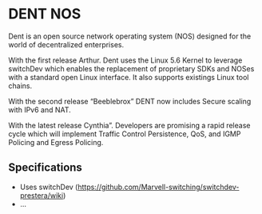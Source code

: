# DENT NOS
Dent is an open source network operating system (NOS)
designed for the world of decentralized enterprises.


With the first release Arthur. Dent uses the  Linux 5.6
Kernel to  leverage switchDev which enables the
replacement of proprietary SDKs and NOSes with a
standard open Linux interface. It also supports
existings Linux tool chains.

With the second release “Beeblebrox” DENT now includes
Secure scaling with IPv6 and NAT.

With the latest release Cynthia”. Developers are
promising a rapid release cycle which will implement
Traffic Control Persistence, QoS, and IGMP Policing
and Egress Policing.


## Specifications

* Uses switchDev (https://github.com/Marvell-switching/switchdev-prestera/wiki)
* ...
